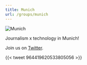 ```yaml
---
title: Munich
url: /groups/munich
---
```


![Munich](https://pbs.twimg.com/media/CzF9wOAXAAolaoX?format=jpg&name=medium)

Journalism x technology in Munich!

Join us on [Twitter](https://twitter.com/HacksHackersMUC).

{{< tweet 964419620533805056 >}}
